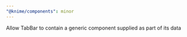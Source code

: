 ```yaml
---
"@knime/components": minor
---
```


Allow TabBar to contain a generic component supplied as part of its data
